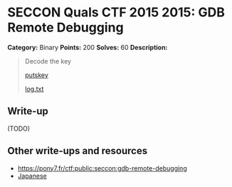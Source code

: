# SECCON Quals CTF 2015 2015: GDB Remote Debugging

**Category:** Binary
**Points:** 200
**Solves:** 60
**Description:**

> Decode the key
> 
> [putskey](./putskey)
> 
> [log.txt](./log.txt)


## Write-up

(TODO)

## Other write-ups and resources

* <https://pony7.fr/ctf:public:seccon:gdb-remote-debugging>
* [Japanese](https://hackmd.io/s/Nk4mKasNg)
